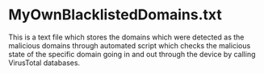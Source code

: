 # MyOwnBlacklistedDomains.txt
This is a text file which stores the domains which were detected as the malicious domains through automated script which checks the malicious state of the specific domain going in and out through the device by calling VirusTotal databases. 
